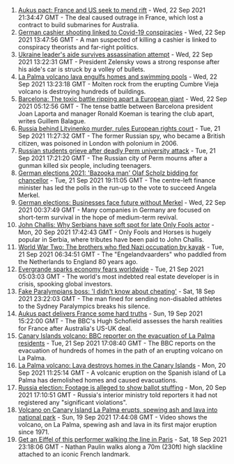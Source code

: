 1. [Aukus pact: France and US seek to mend rift](https://www.bbc.co.uk/news/world-europe-58659627?at_medium=RSS&at_campaign=KARANGA) - Wed, 22 Sep 2021 21:34:47 GMT - The deal caused outrage in France, which lost a contract to build submarines for Australia.
2. [German cashier shooting linked to Covid-19 conspiracies](https://www.bbc.co.uk/news/world-europe-58635103?at_medium=RSS&at_campaign=KARANGA) - Wed, 22 Sep 2021 13:47:56 GMT - A man suspected of killing a cashier is linked to conspiracy theorists and far-right politics.
3. [Ukraine leader's aide survives assassination attempt](https://www.bbc.co.uk/news/world-europe-58649805?at_medium=RSS&at_campaign=KARANGA) - Wed, 22 Sep 2021 13:22:31 GMT - President Zelensky vows a strong response after his aide's car is struck by a volley of bullets.
4. [La Palma volcano lava engulfs homes and swimming pools](https://www.bbc.co.uk/news/world-europe-58653737?at_medium=RSS&at_campaign=KARANGA) - Wed, 22 Sep 2021 13:23:18 GMT - Molten rock from the erupting Cumbre Vieja volcano is destroying hundreds of buildings.
5. [Barcelona: The toxic battle ripping apart a European giant](https://www.bbc.co.uk/sport/football/58643421?at_medium=RSS&at_campaign=KARANGA) - Wed, 22 Sep 2021 05:12:56 GMT - The tense battle between Barcelona president Joan Laporta and manager Ronald Koeman is tearing the club apart, writes Guillem Balague.
6. [Russia behind Litvinenko murder, rules European rights court](https://www.bbc.co.uk/news/world-58637572?at_medium=RSS&at_campaign=KARANGA) - Tue, 21 Sep 2021 11:27:32 GMT - The former Russian spy, who became a British citizen, was poisoned in London with polonium in 2006.
7. [Russian students grieve after deadly Perm university attack](https://www.bbc.co.uk/news/world-europe-58640387?at_medium=RSS&at_campaign=KARANGA) - Tue, 21 Sep 2021 17:21:20 GMT - The Russian city of Perm mourns after a gunman killed six people, including teenagers.
8. [German elections 2021: 'Bazooka man' Olaf Scholz bidding for chancellor](https://www.bbc.co.uk/news/world-europe-53735728?at_medium=RSS&at_campaign=KARANGA) - Tue, 21 Sep 2021 19:11:05 GMT - The centre-left finance minister has led the polls in the run-up to the vote to succeed Angela Merkel.
9. [German elections: Businesses face future without Merkel](https://www.bbc.co.uk/news/58632324?at_medium=RSS&at_campaign=KARANGA) - Wed, 22 Sep 2021 00:37:49 GMT - Many companies in Germany are focused on short-term survival in the hope of medium-term revival.
10. [John Challis: Why Serbians have soft spot for late Only Fools actor](https://www.bbc.co.uk/news/world-europe-58630500?at_medium=RSS&at_campaign=KARANGA) - Mon, 20 Sep 2021 17:42:43 GMT - Only Fools and Horses is hugely popular in Serbia, where tributes have been paid to John Challis.
11. [World War Two: The brothers who fled Nazi occupation by kayak](https://www.bbc.co.uk/news/uk-england-suffolk-57205877?at_medium=RSS&at_campaign=KARANGA) - Tue, 21 Sep 2021 06:34:51 GMT - The "Engelandvaarders" who paddled from the Netherlands to England 80 years ago.
12. [Evergrande sparks economy fears worldwide](https://www.bbc.co.uk/news/business-58579833?at_medium=RSS&at_campaign=KARANGA) - Tue, 21 Sep 2021 05:03:03 GMT - The world's most indebted real estate developer is in crisis, spooking global investors.
13. [Fake Paralympians boss: 'I didn't know about cheating'](https://www.bbc.co.uk/news/stories-58598677?at_medium=RSS&at_campaign=KARANGA) - Sat, 18 Sep 2021 23:22:03 GMT - The man fined for sending non-disabled athletes to the Sydney Paralympics breaks his silence.
14. [Aukus pact delivers France some hard truths](https://www.bbc.co.uk/news/world-europe-58614229?at_medium=RSS&at_campaign=KARANGA) - Sun, 19 Sep 2021 15:22:00 GMT - The BBC's Hugh Schofield assesses the harsh realities for France after Australia's US-UK deal.
15. [Canary Islands volcano: BBC reporter on the evacuation of La Palma residents](https://www.bbc.co.uk/news/world-europe-58644980?at_medium=RSS&at_campaign=KARANGA) - Tue, 21 Sep 2021 17:08:40 GMT - The BBC reports on the evacuation of hundreds of homes in the path of an erupting volcano on La Palma.
16. [La Palma volcano: Lava destroys homes in the Canary Islands](https://www.bbc.co.uk/news/world-europe-58625781?at_medium=RSS&at_campaign=KARANGA) - Mon, 20 Sep 2021 11:25:14 GMT - A volcanic eruption on the Spanish island of La Palma has demolished homes and caused evacuations.
17. [Russia election: Footage is alleged to show ballot stuffing](https://www.bbc.co.uk/news/world-europe-58631573?at_medium=RSS&at_campaign=KARANGA) - Mon, 20 Sep 2021 17:10:51 GMT - Russia's interior ministry told reporters it had not registered any "significant violations".
18. [Volcano on Canary Island La Palma erupts, spewing ash and lava into national park](https://www.bbc.co.uk/news/world-europe-58618487?at_medium=RSS&at_campaign=KARANGA) - Sun, 19 Sep 2021 17:44:08 GMT - Video shows the volcano, on La Palma, spewing ash and lava in its first major eruption since 1971.
19. [Get an Eiffel of this performer walking the line in Paris](https://www.bbc.co.uk/news/world-europe-58612966?at_medium=RSS&at_campaign=KARANGA) - Sat, 18 Sep 2021 23:18:06 GMT - Nathan Paulin walks along a 70m (230ft) high slackline attached to an iconic French landmark.
